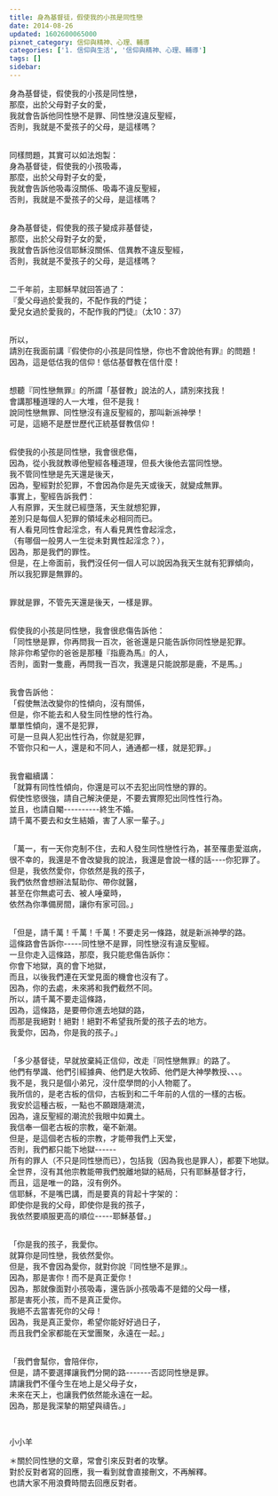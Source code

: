 ```yaml
---
title: 身為基督徒，假使我的小孩是同性戀
date: 2014-08-26
updated: 1602600065000
pixnet_category: 信仰與精神、心理、輔導
categories: ['1. 信仰與生活', '信仰與精神、心理、輔導']
tags: []
sidebar: 
---
```


<p>身為基督徒，假使我的小孩是同性戀，<br/>
那麼，出於父母對子女的愛，<br/>
我就會告訴他同性戀不是罪、同性戀沒違反聖經，<br/>
否則，我就是不愛孩子的父母，是這樣嗎？</p>
<p><br/>
同樣問題，其實可以如法炮製：<br/>
身為基督徒，假使我的小孩吸毒，<br/>
那麼，出於父母對子女的愛，<br/>
我就會告訴他吸毒沒關係、吸毒不違反聖經，<br/>
否則，我就是不愛孩子的父母，是這樣嗎？</p>
<p><br/>
身為基督徒，假使我的孩子變成非基督徒，<br/>
那麼，出於父母對子女的愛，<br/>
我就會告訴他沒信耶穌沒關係、信異教不違反聖經，<br/>
否則，我就是不愛孩子的父母，是這樣嗎？</p>
<p><br/>
二千年前，主耶穌早就回答過了：<br/>
『愛父母過於愛我的，不配作我的門徒；<br/>
愛兒女過於愛我的，不配作我的門徒』（太10：37）</p>
<p><br/>
所以，<br/>
請別在我面前講『假使你的小孩是同性戀，你也不會說他有罪』的問題！<br/>
因為，這是低估我的信仰！低估基督教在信什麼！</p>
<p><br/>
想聽『同性戀無罪』的所謂「基督教」說法的人，請別來找我！<br/>
會講那種道理的人一大堆，但不是我！<br/>
說同性戀無罪、同性戀沒有違反聖經的，那叫新派神學！<br/>
可是，這絕不是歷世歷代正統基督教信仰！</p>
<p><br/>
假使我的小孩是同性戀，我會很悲傷，<br/>
因為，從小我就教導他聖經各種道理，但長大後他去當同性戀。<br/>
我不管同性戀是先天還是後天，<br/>
因為，聖經對於犯罪，不會因為你是先天或後天，就變成無罪。<br/>
事實上，聖經告訴我們：<br/>
人有原罪，天生就已經墮落，天生就想犯罪，<br/>
差別只是每個人犯罪的領域未必相同而已。<br/>
有人看見同性會起淫念，有人看見異性會起淫念，<br/>
（有哪個一般男人一生從未對異性起淫念？），<br/>
因為，那是我們的罪性。<br/>
但是，在上帝面前，我們沒任何一個人可以說因為我天生就有犯罪傾向，<br/>
所以我犯罪是無罪的。</p>
<p><br/>
罪就是罪，不管先天還是後天，一樣是罪。</p>
<p><br/>
假使我的小孩是同性戀，我會很悲傷告訴他：<br/>
「同性戀是罪，你再問我一百次，爸爸還是只能告訴你同性戀是犯罪。<br/>
除非你希望你的爸爸是那種『指鹿為馬』的人，<br/>
否則，面對一隻鹿，再問我一百次，我還是只能說那是鹿，不是馬。」</p>
<p><br/>
我會告訴他：<br/>
「假使無法改變你的性傾向，沒有關係，<br/>
但是，你不能去和人發生同性戀的性行為。<br/>
單單性傾向，還不是犯罪，<br/>
可是一旦與人犯出性行為，你就是犯罪，<br/>
不管你只和一人，還是和不同人，通通都一樣，就是犯罪。」</p>
<p><br/>
我會繼續講：<br/>
「就算有同性性傾向，你還是可以不去犯出同性戀的罪的。<br/>
假使性慾很強，請自己解決便是，不要去實際犯出同性性行為。<br/>
並且，也請自閹----------終生不婚。<br/>
請千萬不要去和女生結婚，害了人家一輩子。」</p>
<p><br/>
「萬一，有一天你克制不住，去和人發生同性戀性行為，甚至罹患愛滋病，<br/>
很不幸的，我還是不會改變我的說法，我還是會說一樣的話----你犯罪了。<br/>
但是，我依然愛你，你依然是我的孩子，<br/>
我們依然會想辦法幫助你、帶你就醫，<br/>
甚至在你無處可去、被人唾棄時，<br/>
依然為你準備房間，讓你有家可回。」</p>
<p><br/>
「但是，請千萬！千萬！千萬！不要走另一條路，就是新派神學的路。<br/>
這條路會告訴你-----同性戀不是罪，同性戀沒有違反聖經。<br/>
一旦你走入這條路，那麼，我只能悲傷告訴你：<br/>
你會下地獄，真的會下地獄，<br/>
而且，以後我們連在天堂見面的機會也沒有了。<br/>
因為，你的去處，未來將和我們截然不同。<br/>
所以，請千萬不要走這條路，<br/>
因為，這條路，是要帶你進去地獄的路，<br/>
而那是我絕對！絕對！絕對不希望我所愛的孩子去的地方。<br/>
我愛你，因為，你是我的孩子。」</p>
<p><br/>
「多少基督徒，早就放棄純正信仰，改走『同性戀無罪』的路了。<br/>
他們有學識、他們引經據典、他們是大牧師、他們是大神學教授、、、。<br/>
我不是，我只是個小弟兄，沒什麼學問的小人物罷了。<br/>
我所信的，是老古板的信仰，古板到和二千年前的人信的一樣的古板。<br/>
我安於這種古板，一點也不願跟隨潮流，<br/>
因為，違反聖經的潮流於我眼中如糞土。<br/>
我信奉一個老古板的宗教，毫不新潮。<br/>
但是，是這個老古板的宗教，才能帶我們上天堂，<br/>
否則，我們都只能下地獄------<br/>
所有的罪人（不只是同性戀而已），包括我（因為我也是罪人），都要下地獄。<br/>
全世界，沒有其他宗教能帶我們脫離地獄的結局，只有耶穌基督才行，<br/>
而且，這是唯一的路，沒有例外。<br/>
信耶穌，不是嘴巴講，而是要真的背起十字架的：<br/>
即使你是我的父母，即使你是我的孩子，<br/>
我依然要順服更高的順位-----耶穌基督。」</p>
<p><br/>
「你是我的孩子，我愛你。<br/>
就算你是同性戀，我依然愛你。<br/>
但是，我不會因為愛你，就對你說『同性戀不是罪』。<br/>
因為，那是害你！而不是真正愛你！<br/>
因為，那就像面對小孩吸毒，還告訴小孩吸毒不是錯的父母一樣，<br/>
那是害死小孩，而不是真正愛你。<br/>
我絕不去當害死你的父母！<br/>
因為，我是真正愛你，希望你能好好過日子，<br/>
而且我們全家都能在天堂團聚，永遠在一起。」</p>
<p><br/>
「我們會幫你，會陪伴你，<br/>
但是，請不要選擇讓我們分開的路-------否認同性戀是罪。<br/>
請讓我們不僅今生在地上是父母子女，<br/>
未來在天上，也讓我們依然能永遠在一起。<br/>
因為，那是我深摯的期望與禱告。」</p>
<p> </p>
<p>小小羊</p>
<p>＊關於同性戀的文章，常會引來反對者的攻擊。<br/>
對於反對者寫的回應，我一看到就會直接刪文，不再解釋。<br/>
也請大家不用浪費時間去回應反對者。</p>
<p> </p>
<p> </p>
